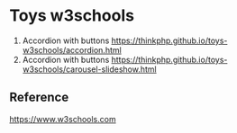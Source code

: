 # Toys w3schools

1. Accordion with buttons https://thinkphp.github.io/toys-w3schools/accordion.html
2. Accordion with buttons https://thinkphp.github.io/toys-w3schools/carousel-slideshow.html


## Reference

   https://www.w3schools.com